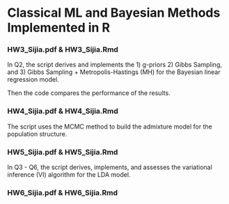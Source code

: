 # Classical ML and Bayesian Methods Implemented in R

### HW3_Sijia.pdf & HW3_Sijia.Rmd

In Q2, the script derives and implements the 1) g-priors 2) Gibbs Sampling, and 3) Gibbs Sampling + Metropolis-Hastings (MH) for the Bayesian linear regression model.

Then the code compares the performance of the results.

### HW4_Sijia.pdf & HW4_Sijia.Rmd

The script uses the MCMC method to build the admixture model for the population structure.

### HW5_Sijia.pdf & HW5_Sijia.Rmd

In Q3 - Q6, the script derives, implements, and assesses the variational inference (VI) algorithm for the LDA model.

### HW6_Sijia.pdf & HW6_Sijia.Rmd
